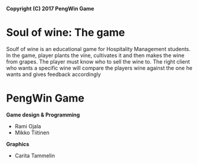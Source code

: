 **Copyright (C) 2017 PengWin Game**

# Soul of wine: The game

Soulf of wine is an educational game for Hospitality Management students. In the game, player plants the vine, cultivates it and then makes the wine from grapes. The player must know who to sell the wine to. The right client who wants a specific wine will compare the players wine against the one he wants and gives feedback accordingly

# PengWin Game
**Game design & Programming**
- Rami Ojala
- Mikko Tiitinen

**Graphics**
- Carita Tammelin
